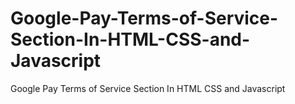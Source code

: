 # Google-Pay-Terms-of-Service-Section-In-HTML-CSS-and-Javascript
Google Pay Terms of Service Section In HTML CSS and Javascript
